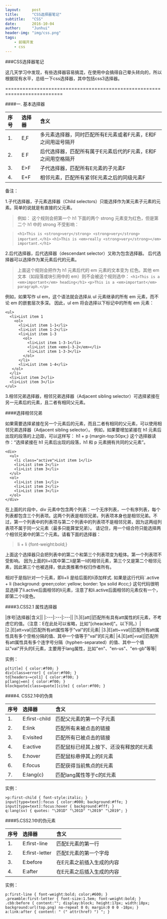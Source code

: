 ```yaml
---
layout:     post
title:      "CSS选择器笔记"
subtitle:   "CSS"
date:       2016-10-04
author:     "Junhui"
header-img: "img/css.png"
tags:
    - 前端开发
    - css
---
```

###CSS选择器笔记

这几天学习中发现，有些选择器容易搞混，在使用中会搞得自己晕头转向的，所以根据现有水平，总结一下css选择器，其中包括css3选择器。


==========================================================================

####一. 基本选择器

| 序号| 选择器 | 含义|
|:----|:-----|:----------|
|1.|E,F|多元素选择器，同时匹配所有E元素或者F元素，E和F之间用逗号隔开|
|2.|E F|后代选择器，匹配所有属于E元素后代的F元素，E和F之间用空格隔开|
|3.|E>F|子代选择器，匹配所有E元素的子元素F|
|4.|E+F|相邻元素，匹配所有紧邻E元素之后的同级元素F|

备注：

1.子代选择器，子元素选择器（Child selectors）只能选择作为某元素子元素的元素。简单的说就是有直接的父元素。
>例如： 这个规则会把第一个 h1 下面的两个 strong 元素变为红色，但是第二个 h1 中的 strong 不受影响：

>`<h1>This is <strong>very</strong> <strong>very</strong> important.</h1>`
>`<h1>This is <em>really <strong>very</strong></em> important.</h1>`

2.后代选择器，后代选择器（descendant selector）又称为包含选择器。
后代选择器可以选择作为某元素后代的元素。
>上面这个规则会把作为 h1 元素后代的 em 元素的文本变为 红色。其他 em 文本（如段落或块引用中的 em）则不会被这个规则选中：
`<h1>This is a <em>important</em> heading</h1>`
`<p>This is a <em>important</em> paragraph.</p>`

例如，如果写作 ul em，这个语法就会选择从 ul 元素继承的所有 em 元素，而不论 em 的嵌套层次多深。
因此，ul em 将会选择以下标记中的所有 em 元素：
~~~
<ul>
  <li>List item 1
    <ol>
      <li>List item 1-1</li>
      <li>List item 1-2</li>
      <li>List item 1-3
        <ol>
          <li>List item 1-3-1</li>
          <li>List item <em>1-3-2</em></li>
          <li>List item 1-3-3</li>
        </ol>
      </li>
      <li>List item 1-4</li>
   </ol>
  </li>
  <li>List item 2</li>
  <li>List item 3</li>
</ul>
~~~
3.相邻兄弟选择器，相邻兄弟选择器（Adjacent sibling selector）可选择紧接在另一元素后的元素，且二者有相同父元素。

####选择相邻兄弟

如果需要选择紧接在另一个元素后的元素，而且二者有相同的父元素，可以使用相邻兄弟选择器（Adjacent sibling selector）。
例如，如果要增加紧接在 h1 元素后出现的段落的上边距，可以这样写：
h1 + p {margin-top:50px;}
这个选择器读作：“选择紧接在 h1 元素后出现的段落，h1 和 p 元素拥有共同的父元素”。
~~~
<div>
  <ul>
    <li class="active">List item 1</li>
    <li>List item 2</li>
    <li>List item 3</li>
  </ul>
  <ol>
    <li>List item 1</li>
    <li>List item 2</li>
    <li>List item 3</li>
  </ol>
</div>
~~~
在上面的片段中，div 元素中包含两个列表：一个无序列表，一个有序列表，每个列表都包含三个列表项。这两个列表是相邻兄弟，列表项本身也是相邻兄弟。不过，第一个列表中的列表项与第二个列表中的列表项不是相邻兄弟，因为这两组列表项不属于同一父元素（最多只能算堂兄弟）。
请记住，用一个结合符只能选择两个相邻兄弟中的第二个元素。请看下面的选择器：

>li + li {font-weight:bold;}

上面这个选择器只会把列表中的第二个和第三个列表项变为粗体。第一个列表项不受影响。
因为上面的li+li其中第二li是第一li的相邻元素，第三个又是第二个相邻元素，因此第三个也被选择，依此类推著作权归作者所有。

相对于是指针对一个元素，即li+li 是给后面的li添加样式.
如果是这行代码`.active + li {background: green;color: yellow; border: 1px solid #ccc;}
这句代码很明显选择了li.active后面相邻的li元素，注意了和li.active后面相邻的元素仅有一个，即第二个li变色。

####3.CSS2.1 属性选择器

|序号|选择器|含义||
|:---|:---|:---||
|1.|E[att]|匹配所有具有att属性的E元素，不考虑它的值。（注意：E在此处可以省略，比如"[cheacked]"。以下同。）|
|2.|E[att=val]|匹配所有att属性等于"val"的E元素|
|3.|E[att~=val]|匹配所有att属性具有多个空格分隔的值、其中一个值等于"val"的E元素|
|4.|E[att\|=val]|匹配所有att属性具有多个连字号分隔（hyphen-separated）的值、其中一个值以"val"开头的E元素，主要用于lang属性，比如"en"、"en-us"、"en-gb"等等|

实例：
~~~
p[title] { color:#f00; }
div[class=error] { color:#f00; }
td[headers~=col1] { color:#f00; }
p[lang|=en] { color:#f00; }
blockquote[class=quote][cite] { color:#f00; }
~~~
####4. CSS2.1中的伪类

|序号|选择器|含义
|:-----|:----|:---|
|1.|E:first-child|匹配父元素的第一个子元素|
|2.|E:link|匹配所有未被点击的链接|
|3.|E:visited|匹配所有已被点击的链接|
|4.|E:active|匹配鼠标已经其上按下、还没有释放的E元素|
|5.|E:hover|匹配鼠标悬停其上的E元素|
|6.|E:focus|匹配获得当前焦点的E元素|
|7.|E:lang(c)|匹配lang属性等于c的E元素|

实例：
~~~
>p:first-child { font-style:italic; }
input[type=text]:focus { color:#000; background:#ffe; }
input[type=text]:focus:hover { background:#fff; }
q:lang(sv) { quotes: "\201D" "\201D" "\2019" "\2019"; }
~~~
####5.CSS2.1中的伪元素

|序号|选择器|含义|
|:---|:---|:---|
|1.|E:first-line|匹配E元素的第一行|
|2.|E:first-letter|匹配E元素的第一个字母|
|3.|E:before|在E元素之前插入生成的内容|
|4.|E:after|在E元素之后插入生成的内容|

实例：
~~~
p:first-line { font-weight:bold; color;#600; }
.preamble:first-letter { font-size:1.5em; font-weight:bold; }
.cbb:before { content:""; display:block; height:17px; width:18px; background:url(top.png) no-repeat 0 0; margin:0 0 0 -18px; }
a:link:after { content: " (" attr(href) ") "; }
~~~